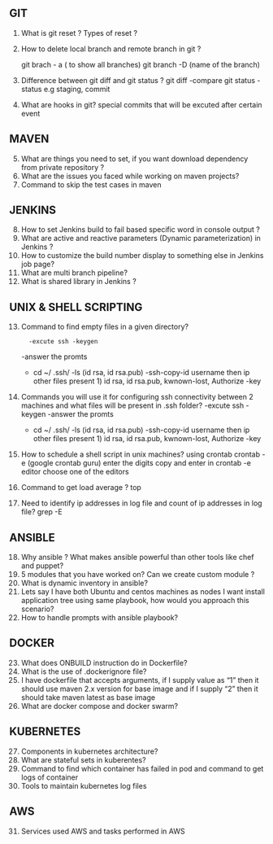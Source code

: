 GIT
---------------
1. What is git reset ? Types of reset ?
           
3. How to delete local branch  and remote branch in git ? 

     git brach - a ( to show all branches)
     git branch -D (name of the branch)
5. Difference between git diff and git status ?
   git diff -compare
   git status - status e.g staging, commit
7. What are hooks in git? 
 special commits that will be excuted after certain event
 

MAVEN
--------
5. What are things you need to set, if you want download dependency from private repository ?
6. What are the issues you faced while working on maven projects?
7. Command to skip the test cases in maven

JENKINS
----------
8. How to set Jenkins build to fail based specific word in console output ?
9. What are active and reactive parameters (Dynamic parameterization) in Jenkins ?
10. How to customize the build number display to something else in Jenkins job page?
11. What are multi branch pipeline?
12. What is shared library in Jenkins ?


UNIX & SHELL SCRIPTING
-----------
13. Command to find empty files in a given directory?
 
          -excute ssh -keygen
     -answer the promts 
      - cd ~/ .ssh/
      -ls (id rsa, id rsa.pub)
         -ssh-copy-id username then ip
     other files present 1) id rsa, id rsa.pub, kwnown-lost, Authorize -key
19. Commands you will use it for configuring ssh connectivity between 2 machines and what files will be present in .ssh folder?
               -excute ssh -keygen
     -answer the promts 
      - cd ~/ .ssh/
      -ls (id rsa, id rsa.pub)
         -ssh-copy-id username then ip
     other files present 1) id rsa, id rsa.pub, kwnown-lost, Authorize -key
21. How to schedule a shell script in unix machines?
     using crontab
                crontab -e (google crontab guru) enter the digits copy and enter in crontab -e editor
                choose one of the editors 
                
        
23. Command to get load average ?
         top    
25. Need to identify ip addresses in log file and count of ip addresses in log file?
 grep -E

       

ANSIBLE
------------
18. Why ansible ? What makes ansible powerful than other tools like chef and puppet?
19. 5 modules that you have worked on? Can we create custom module ?
20. What is dynamic inventory in ansible?
21. Lets say I have both Ubuntu and centos machines as nodes I want install application tree using same playbook, how would you approach this scenario? 
22. How to handle prompts with ansible playbook?

DOCKER
----------
23. What does ONBUILD instruction do in Dockerfile?
24. What is the use of .dockerignore file?
25. I have dockerfile that accepts arguments, if I supply value as “1” then it should use maven 2.x version for base image and if I supply “2” then it should take maven latest as base image 
26. What are docker compose and docker swarm?

KUBERNETES
---------
27. Components in kubernetes architecture?
28. What are stateful sets in kuberentes?
29. Command to find which container has failed in pod and command to get logs of container 
30. Tools to maintain kubernetes log files 

AWS
-----
31. Services used AWS and tasks performed in AWS
